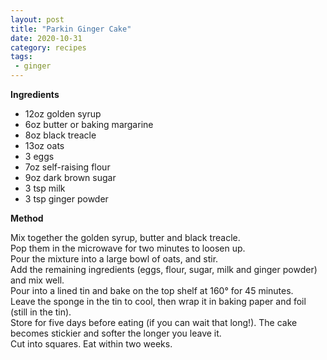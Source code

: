 ```yaml
---
layout: post
title: "Parkin Ginger Cake"
date: 2020-10-31
category: recipes
tags:
 - ginger
---
```


**Ingredients**

* 12oz golden syrup
* 6oz butter or baking margarine
* 8oz black treacle
* 13oz oats
* 3 eggs
* 7oz self-raising flour
* 9oz dark brown sugar
* 3 tsp milk
* 3 tsp ginger powder

**Method**

Mix together the golden syrup, butter and black treacle.  
Pop them in the microwave for two minutes to loosen up.  
Pour the mixture into a large bowl of oats, and stir.  
Add the remaining ingredients (eggs, flour, sugar, milk and ginger powder) and mix well.  
Pour into a lined tin and bake on the top shelf at 160° for 45 minutes.  
Leave the sponge in the tin to cool, then wrap it in baking paper and foil (still in the tin).  
Store for five days before eating (if you can wait that long!). The cake becomes stickier and softer the longer you leave it.  
Cut into squares. Eat within two weeks.
